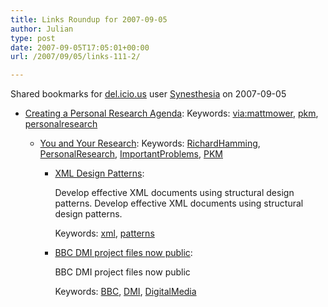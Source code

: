 ```yaml
---
title: Links Roundup for 2007-09-05
author: Julian
type: post
date: 2007-09-05T17:05:01+00:00
url: /2007/09/05/links-111-2/

---
```

Shared bookmarks for [del.icio.us][1] user  [Synesthesia][2] on 2007-09-05

  * [Creating a Personal Research Agenda][3]: 
    Keywords: [via:mattmower][4], [pkm][5], [personalresearch][6]</li> 
    
      * [You and Your Research][7]: 
        Keywords: [RichardHamming][8], [PersonalResearch][9], [ImportantProblems][10], [PKM][11]</li> 
        
          * [XML Design Patterns][12]:
  
            Develop effective XML documents using structural design patterns. Develop effective XML documents using structural design patterns.
  
            Keywords: [xml][13], [patterns][14]
          * [BBC DMI project files now public][15]:
  
            BBC DMI project files now public
  
            Keywords: [BBC][16], [DMI][17], [DigitalMedia][18]</ul>

 [1]: https://del.icio.us/
 [2]: https://del.icio.us/synesthesia
 [3]: https://codinginparadise.org/weblog/2007/08/creating-personal-research-agenda.html "https://codinginparadise.org/weblog/2007/08/creating-personal-research-agenda.html"
 [4]: https://del.icio.us/synesthesia/via:mattmower
 [5]: https://del.icio.us/synesthesia/pkm
 [6]: https://del.icio.us/synesthesia/personalresearch
 [7]: https://www.cs.virginia.edu/~robins/YouAndYourResearch.html "https://www.cs.virginia.edu/~robins/YouAndYourResearch.html"
 [8]: https://del.icio.us/synesthesia/RichardHamming
 [9]: https://del.icio.us/synesthesia/PersonalResearch
 [10]: https://del.icio.us/synesthesia/ImportantProblems
 [11]: https://del.icio.us/synesthesia/PKM
 [12]: https://www.xmlpatterns.com/ "https://www.xmlpatterns.com/"
 [13]: https://del.icio.us/synesthesia/xml
 [14]: https://del.icio.us/synesthesia/patterns
 [15]: https://backstage.bbc.co.uk/news/archives/2007/09/bbc_dmi_project.html "https://backstage.bbc.co.uk/news/archives/2007/09/bbc_dmi_project.html"
 [16]: https://del.icio.us/synesthesia/BBC
 [17]: https://del.icio.us/synesthesia/DMI
 [18]: https://del.icio.us/synesthesia/DigitalMedia